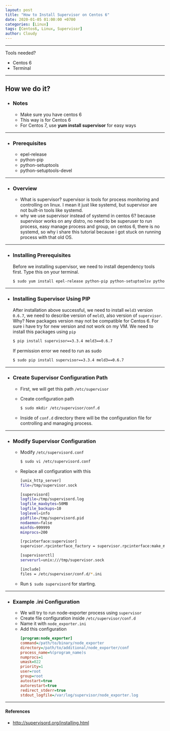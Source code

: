 ```yaml
---
layout: post
title: "How to Install Supervisor on Centos 6"
date: 2020-01-05 01:00:00 +0700
categories: [Linux]
tags: [Centos6, Linux, Supervisor]
author: Cloudy
---
```


---

Tools needed?
- Centos 6
- Terminal

---

## How we do it?

- ### Notes
  - Make sure you have centos 6
  - This way is for Centos 6
  - For Centos 7, use **yum install supervisor** for easy ways

---

- ### Prerequisites

  - epel-release
  - python-pip
  - python-setuptools
  - python-setuptools-devel

---

- ### Overview

  - What is supervisor? 
    supervisor is tools for process monitoring and controlling on linux. I mean it just like systemd, but supervisor are not built-in tools like systemd. 
  - why we use supervisor instead of systemd in centos 6? 
    because supervisor works on any distro, no need to be superuser to run process, easy manage process and group, on centos 6, there is no systemd, so why i share this tutorial because i got stuck on running process with that old OS.

---

- ### Installing Prerequisites
  
  Before we installing supervisor, we need to install dependency tools first. 
  Type this on your terminal.

  ```sh
  $ sudo yum install epel-release python-pip python-setuptoolsv python-setuptools-devel
  ```

---

- ### Installing Supervisor Using PIP

  After installation above successful, we need to install `meld3` version `0.6.7`, we need to describe version of `meld3`, also version of `supervisor`. Why? New packages version may not be compatible for Centos 6. For sure i have try for new version and not work on my VM. We need to install this packages using `pip`

  ```sh
  $ pip install supervisor==3.3.4 meld3==0.6.7
  ```

  If permission error we need to run as sudo

  ```sh
  $ sudo pip install supervisor==3.3.4 meld3==0.6.7
  ```

---

- ### Create Supervisor Configuration Path

  - First, we will get this path `/etc/supervisor`
  
  - Create configuration path

    ```sh
    $ sudo mkdir /etc/supervisor/conf.d
    ```
  
  - Inside of `conf.d` directory there will be the configuration file for controlling and managing process.

---

- ### Modify Supervisor Configuration

  - Modify `/etc/supervisord.conf` 
    
    ```sh
    $ sudo vi /etc/supervisord.conf
    ```

  - Replace all configuration with this
  
    ```sh
    [unix_http_server]
    file=/tmp/supervisor.sock

    [supervisord]
    logfile=/tmp/supervisord.log
    logfile_maxbytes=50MB
    logfile_backups=10
    loglevel=info
    pidfile=/tmp/supervisord.pid
    nodaemon=false
    minfds=999999
    minprocs=200

    [rpcinterface:supervisor]
    supervisor.rpcinterface_factory = supervisor.rpcinterface:make_main_rpcinterface

    [supervisorctl]
    serverurl=unix:///tmp/supervisor.sock

    [include]
    files = /etc/supervisor/conf.d/*.ini
    ```

  - Run `$ sudo supervisord` for starting.

---

- ### Example .ini Configuration

  - We will try to run node-exporter process using `supervisor`
  - Create file configuration inside `/etc/supervisor/conf.d`
  - Name it with `node_exporter.ini`
  - Add this configuration
    ```ini
    [program:node_exporter]
    command=/path/to/binary/node_exporter
    directory=/path/to/additional/node_exporter/conf
    process_name=%(program_name)s
    numprocs=1
    umask=022
    priority=1
    user=root
    group=root
    autostart=true
    autorestart=true
    redirect_stderr=true
    stdout_logfile=/var/log/supervisor/node_exporter.log
    ```

---

#### References
- http://supervisord.org/installing.html